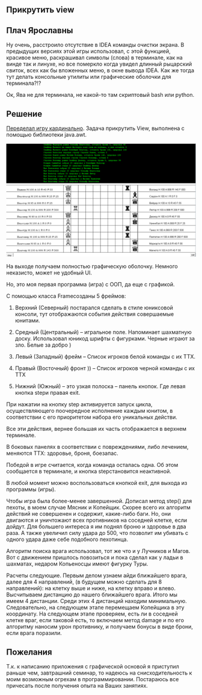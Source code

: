 ## Прикрутить view ##
## Плач Ярославны ##
Ну очень, расстроило отсутствие в IDEA команды очистки
экрана. В предыдущих версиях этой игры использовал, с этой функцией, красивое
меню, раскрашивал символы (слова) в терминале, как на винде так и линухе, но все померкло когда увидел длинный рыцарский свиток, всех как бы вложенных меню, в окне вывода IDEA. Как же тогда тут делать консольные утилиты или графические оболочки для терминала?!?

Ок, Ява не для терминала, не какой-то там скриптовый bash или python.

## Решение
[Переделал игру кардинально](https://github.com/allseenn/oop/tree/main/game). Задача прикрутить View, выполнена с помощью библиотеки java.awt.

<img src="05.png">

На выходе получаем полностью графическую оболочку. Немного неказисто, может не удобный UI.

Но, это моя первая программа (игра) с ООП, да еще с
графикой.

С помощью класса Frameсозданы 5 фреймов:

1. Верхний (Северный) постарался сделать в стиле юниксовой
   консоли, тут отображаются события действия совершаемые юнитами.

2. Средный (Центральный) – игральное поле.
   Напоминает шахматную доску. Использовал юникод шрифты с фигурками. Черные
   играют за зло. Белые за добро )
3. Левый (Западный) фрейм – Список игроков белой
   команды с их ТТХ.
4. Правый (Восточный) фронт )) – Список игроков
   черной команды с их ТТХ

5. Нижний (Южный) – это узкая полоска – панель кнопок.
   Где левая кнопка stepи правая exit.

При нажатии на кнопку step активируется запуск цикла, осуществляющего поочередное исполнение каждым юнитом, в соответствии с его приоритетом набора его уникальных действи.

Все эти действия, вернее большая их часть отображается в верхнем терминале.

В боковых панелях в соответствии с повреждениями, либо лечением, меняются ТТХ: здоровье, броня, боезапас.

Победой в игре считается, когда команда осталась одна. Об этом сообщается в терминале, и кнопка stepстановится неактивной.

В любой момент можно воспользоваться кнопкой exit, для выхода из программы (игры).

Чтобы игра была более-менее завершенной. Дописал метод step() для пехоты, в моем случае Мясник и Копейщик. Скорее всего их алгоритм действий не совершенен и содержит, какие-либо баги. Но, они двигаются и уничтожают всех противников на соседней клетке, если дойдут. Для большего интереса я им поднял броню и здоровье в два раза. А также увеличил силу удара до 500, что позволит им убивать с одного удара даже себе подобного пехотинца.

Алгоритм поиска врага использовал, тот же что и у Лучников и Магов. Вот с движением пришлось повозиться и пока сделал как у ладьи в шахматах, недаром Копьеносцы имеют фигурку Туры.

Расчеты следующие. Первым делом узнаем айди ближайшего врага, далее для  4 направлений, (в будущем можно сделать для 8 направлений): на клетку выше и ниже, на клетку вправо и влево. Высчитываем дистанцию до нашего ближайшего врага. Итого мы имеем 4 дистанции. Среди этих 4 дистанций находим минимальную. Следовательно, на следующем этапе перемещаем Копейщика в эту координату. На следующем этапе проверяем, есть ли в соседней клетке враг, если таковой есть, то включаем метод damage и по его алгоритму наносим урон противнику, и получаем бонусы в виде брони, если врага поразили.

## Пожелания
Т.к. к написанию приложения с графической основой я приступил раньше чем, завтрашний семинар, то надеюсь на снисходительность к моим возможным огрехам в программировании. Постараюсь все причесать после получения опыта на Ваших занятиях.
